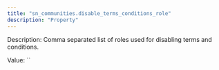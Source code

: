 ```yaml
---
title: "sn_communities.disable_terms_conditions_role"
description: "Property"
---
```


Description: Comma separated list of roles used for disabling terms and conditions.

Value: ``